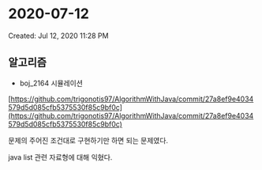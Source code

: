 # 2020-07-12

Created: Jul 12, 2020 11:28 PM

## 알고리즘

- boj_2164 시뮬레이션

[https://github.com/trigonotis97/AlgorithmWithJava/commit/27a8ef9e4034579d5d085cfb5375530f85c9bf0c](https://github.com/trigonotis97/AlgorithmWithJava/commit/27a8ef9e4034579d5d085cfb5375530f85c9bf0c)

문제의 주어진 조건대로 구현하기만 하면 되는 문제였다.

java list 관련 자료형에 대해 익혔다.